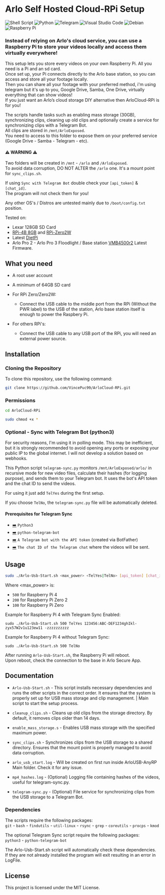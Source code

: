 # Arlo Self Hosted Cloud-RPi Setup

![Shell Script](https://img.shields.io/badge/shell_script-%23121011.svg?style=for-the-badge&logo=gnu-bash&logoColor=white)
![Python](https://img.shields.io/badge/python-3670A0?style=for-the-badge&logo=python&logoColor=ffdd54)
![Telegram](https://img.shields.io/badge/Telegram-2CA5E0?style=for-the-badge&logo=telegram&logoColor=white)
![Visual Studio Code](https://img.shields.io/badge/Visual%20Studio%20Code-0078d7.svg?style=for-the-badge&logo=visual-studio-code&logoColor=white)
![Debian](https://img.shields.io/badge/Debian-D70A53?style=for-the-badge&logo=debian&logoColor=white)
![Raspberry Pi](https://img.shields.io/badge/-RaspberryPi-C51A4A?style=for-the-badge&logo=Raspberry-Pi)

### Instead of relying on Arlo's cloud service, you can use a Raspberry Pi to store your videos locally and access them virtually everywhere!<br />

This setup lets you store every videos on your own Raspberry Pi. All you need is a Pi and an sd card. <br />
Once set up, your Pi connects directly to the Arlo base station, so you can access and store all your footage locally. <br />
Then you can share all your footage with your preferred method, i'm using telegram but it's up to you, Google Drive, Samba, One Drive, virtually everything that can show videos! <br />
If you just want an Arlo’s cloud storage DIY alternative then ArloCloud-RPi is for you! <br />

The scripts handle tasks such as enabling mass storage (30GB), synchronizing clips, cleaning up old clips and optionally create a service for synchronizing clips with a Telegram Bot. <br />
All clips are stored in `/mnt/ArloExposed`.<br />You need to access to this folder to expose them on your preferred service (Google Drive - Samba - Telegram - etc).

#### ⚠️ WARNING ⚠️
Two folders will be created in `/mnt` - `/arlo` and `/ArloExposed`.<br />To avoid data corruption, DO NOT ALTER the `/arlo` one. It's a mount point for `sync_clips.sh`.<br />

If using `Sync with Telegram Bot` double check your `[api_token]` & `[chat_id]`.<br />The program will not check them for you!<br />

Any other OS's / Distros are untested mainly due to `/boot/config.txt` position.

Tested on:
- Lexar 128GB SD Card
- [RPi-4B 8GB](https://www.raspberrypi.com/products/raspberry-pi-4-model-b/) and [RPi-Zero2W](https://www.raspberrypi.com/products/raspberry-pi-zero-2-w/)
- Latest [DietPi](https://dietpi.com/)
- Arlo Pro 2 - Arlo Pro 3 Floodlight / Base station [VMB4500r2](https://www.arlo.com/en_fi/support/faq/000062284/What-is-the-difference-between-each-Arlo-SmartHub-and-base-station) Latest Firmware.

## What you need

- A root user account

- A minimum of 64GB SD card

- For RPi Zero/Zero2W:
  - Connect the USB cable to the middle port from the RPi (Without the PWR label) to the USB of the station, Arlo base station itself is enough to power the Raspbery Pi.

- For others RPi's:
  - Connect the USB cable to any USB port of the RPi, you will need an external power source.

## Installation

### Cloning the Repository
To clone this repository, use the following command:

```sh
git clone https://github.com/VincePuc99/ArloCloud-RPi.git
```

### Permissions

```sh
cd ArloCloud-RPi
```
```sh
sudo chmod +x *
```

### Optional - Sync with Telegram Bot (python3)

For security reasons, I'm using it in polling mode. This may be inefficient, but it is strongly recommended to avoid opening any ports or exposing your public IP to the global internet. I will not develop a solution based on webhooks.

This Python script `telegram-sync.py` monitors `/mnt/ArloExposed/arlo/` in recursive mode for new video files, calculate their hashes (for logging purpose), and sends them to your Telegram bot. It uses the bot's API token and the chat ID to send the videos.

For using it just add `TelYes` during the first setup.

If you choose `TelNo`, the `telegram-sync.py` file will be automatically deleted.

#### Prerequisites for Telegram Sync

- [➡️](https://www.python.org/downloads/) `Python3`
- [➡️](https://python-telegram-bot.org/) `python-telegram-bot`
- [➡️](https://core.telegram.org/bots#how-do-i-create-a-bot) `A Telegram bot with the API token` (created via BotFather)
- [➡️](https://t.me/userinfobot) `The chat ID of the Telegram chat` where the videos will be sent.

## Usage

```sh
sudo ./Arlo-Usb-Start.sh <max_power> <TelYes|TelNo> [api_token] [chat_id]
```
Where <max_power> is:

- `500` for Raspberry Pi 4
- `200` for Raspberry Pi Zero 2
- `100` for Raspberry Pi Zero

Example for Raspberry Pi 4 with Telegram Sync Enabled:
```
sudo ./Arlo-Usb-Start.sh 500 TelYes 123456:ABC-DEF1234ghIkl-zyx57W2v1u123ew11 -zzzzzzzzzz
```
Example for Raspberry Pi 4 without Telegram Sync:
```
sudo ./Arlo-Usb-Start.sh 500 TelNo
```

After running `Arlo-Usb-Start.sh`, the Raspberry Pi will reboot.<br />
Upon reboot, check the connection to the base in Arlo Secure App.

## Documentation

- `Arlo-Usb-Start.sh` - This script installs necessary dependencies and runs the other scripts in the correct order. It ensures that the system is properly set up for USB mass storage and clip management. | Main script to start the setup process.

- `cleanup_clips.sh` - Cleans up old clips from the storage directory. By default, it removes clips older than 14 days.

- `enable_mass_storage.s` - Enables USB mass storage with the specified maximum power.

- `sync_clips.sh` - Synchronizes clips from the USB storage to a shared directory. Ensures that the mount point is properly managed to avoid data corruption.

- `arlo_usb_start.log` - Will be created on first run inside ArloUSB-AnyRP Main folder. Check it for any issue.

- `mp4_hashes.log` - (Optional) Logging file containing hashes of the videos, useful for telegram-sync.py.

- `telegram-sync.py` - (Optional) File service for synchronizing clips from the USB storage to a Telegram Bot.

### Dependencies
The scripts require the following packages:<br />
`git` - `bash` - `findutils` - `util-linux` - `rsync` - `grep` - `coreutils` - `procps` - `kmod`

The optional Telegram Sync script require the following packages:<br />
`python3` - `python-telegram-bot`

The Arlo-Usb-Start.sh script will automatically check these dependencies.<br />If they are not already installed the program will exit resulting in an error in LogFile.

## License
This project is licensed under the MIT License.
